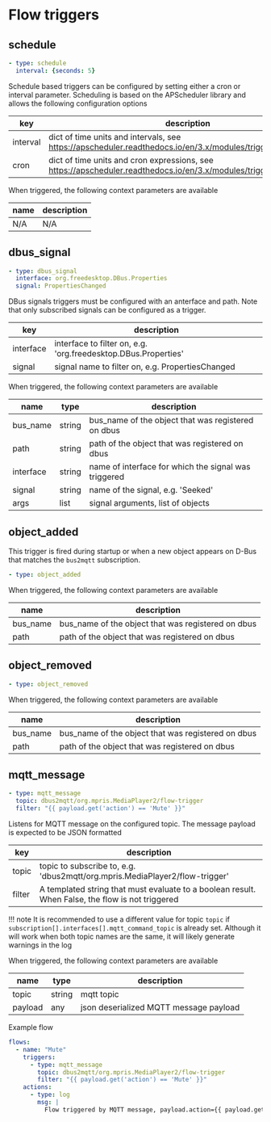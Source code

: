 # Flow triggers

## schedule

```yaml
- type: schedule
  interval: {seconds: 5}
```

Schedule based triggers can be configured by setting either a cron or interval parameter. Scheduling is based on the   APScheduler library and allows the following configuration options

| key | description  |
|------|-------------|
| interval | dict of time units and intervals, see <https://apscheduler.readthedocs.io/en/3.x/modules/triggers/interval.html>    |
| cron     | dict of time units and cron expressions, see <https://apscheduler.readthedocs.io/en/3.x/modules/triggers/cron.html> |

When triggered, the following context parameters are available

| name | description |
|------|-------------|
| N/A  | N/A         |

## dbus_signal

```yaml
- type: dbus_signal
  interface: org.freedesktop.DBus.Properties
  signal: PropertiesChanged
```

DBus signals triggers must be configured with an anterface and path. Note that only subscribed signals can be configured as a trigger.

| key | description  |
|------|-------------|
| interface | interface to filter on, e.g. 'org.freedesktop.DBus.Properties' |
| signal    | signal name to filter on, e.g. PropertiesChanged |

When triggered, the following context parameters are available

| name | type | description |
|------|------|-------------|
| bus_name  | string | bus_name of the object that was registered on dbus |
| path      | string | path of the object that was registered on dbus |
| interface | string | name of interface for which the signal was triggered |
| signal    | string | name of the signal, e.g. 'Seeked'
| args      | list   | signal arguments, list of objects |

## object_added

This trigger is fired during startup or when a new object appears on D-Bus that matches the `bus2mqtt` subscription.

```yaml
- type: object_added
```

When triggered, the following context parameters are available

| name | description |
|------|-------------|
| bus_name | bus_name of the object that was registered on dbus |
| path     | path of the object that was registered on dbus |

## object_removed

```yaml
- type: object_removed
```

When triggered, the following context parameters are available

| name | description |
|------|-------------|
| bus_name | bus_name of the object that was registered on dbus |
| path     | path of the object that was registered on dbus |

## mqtt_message

```yaml
- type: mqtt_message
  topic: dbus2mqtt/org.mpris.MediaPlayer2/flow-trigger
  filter: "{{ payload.get('action') == 'Mute' }}"
```

Listens for MQTT message on the configured topic. The message payload is expected to be JSON formatted

| key | description  |
|------|-------------|
| topic     | topic to subscribe to, e.g. 'dbus2mqtt/org.mpris.MediaPlayer2/flow-trigger' |
| filter    | A templated string that must evaluate to a boolean result. When False, the flow is not triggered |

!!! note
    It is recommended to use a different value for topic `topic` if `subscription[].interfaces[].mqtt_command_topic` is already set. Although it will work when both topic names are the same, it will likely generate warnings in the log

When triggered, the following context parameters are available

| name | type | description |
|------|------|-------------|
| topic     | string | mqtt topic |
| payload   | any | json deserialized MQTT message payload  |

Example flow

```yaml
flows:
  - name: "Mute"
    triggers:
      - type: mqtt_message
        topic: dbus2mqtt/org.mpris.MediaPlayer2/flow-trigger
        filter: "{{ payload.get('action') == 'Mute' }}"
    actions:
      - type: log
        msg: |
          Flow triggered by MQTT message, payload.action={{ payload.get('action') }}
```
